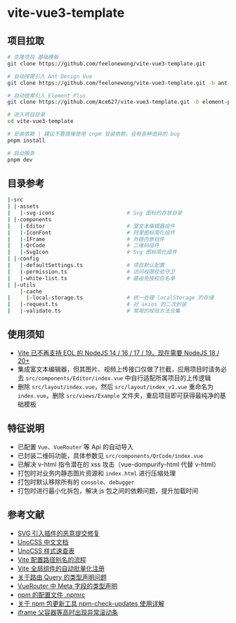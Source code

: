 # vite-vue3-template

## 项目拉取

```bash
# 克隆项目 基础模板
git clone https://github.com/feelonewong/vite-vue3-template.git

# 自动按需引入 Ant Design Vue
git clone https://github.com/feelonewong/vite-vue3-template.git -b ant-design-vue

# 自动按需引入 Element Plus
git clone https://github.com/Ace627/vite-vue3-template.git -b element-plus

# 进入项目目录
cd vite-vue3-template

# 安装依赖 | 建议不要直接使用 cnpm 安装依赖，会有各种诡异的 bug
pnpm install

# 启动服务
pnpm dev
```

## 目录参考

```bash
|-src
| |-assets
|   |-svg-icons                       # Svg 图标的存放目录
| |-components
|   |-Editor                          # 富文本编辑器组件
|   |-IconFont                        # 阿里图标简化组件
|   |-IFrame                          # 外链内嵌组件
|   |-QrCode                          # 二维码组件
|   |-SvgIcon                         # Svg 图标简化组件
| |-config
|   |-defaultSettings.ts              # 项目默认配置
|   |-permission.ts                   # 访问权限校验守卫
|   |-white-list.ts                   # 路由免授权白名单
| |-utils
    |-cache
|     |-local-storage.ts              # 统一处理 localStorage 的存储
|   |-request.ts                      # 对 axios 的二次封装
|   |-validate.ts                     # 常用的校验方法合集
```

## 使用须知

- [Vite 已不再支持 EOL 的 NodeJS 14 / 16 / 17 / 19。现在需要 NodeJS 18 / 20+](https://cn.vitejs.dev/guide/migration.html#migration-from-v4)
- 集成富文本编辑器，但其图片、视频上传接口仅做了拦截，应用项目时请务必去 `src/components/Editor/index.vue` 中自行适配所属项目的上传逻辑
- 删除 `src/layout/index.vue`，然后 `src/layout/index_v1.vue` 重命名为 `index.vue`，删除 `src/views/Example` 文件夹，重启项目即可获得最纯净的基础模板

## 特征说明

- 已配置 `Vue`、`VueRouter` 等 Api 的自动导入
- 已封装二维码功能，具体参数见 `src/components/QrCode/index.vue`
- 已解决 v-html 指令潜在的 xss 攻击（vue-dompurify-html 代替 v-html）
- 打包时对业务内静态图片资源和 `index.html` 进行压缩处理
- 打包时默认移除所有的 `console`、`debugger`
- 打包时进行最小化拆包，解决 js 包之间的依赖问题，提升加载时间

## 参考文献

- [SVG 引入插件的恶意提交修复](https://github.com/vbenjs/vite-plugin-svg-icons/issues/66)
- [UnoCSS 中文文档](https://unocss.nodejs.cn)
- [UnoCSS 样式速查表](https://unocss.dev/interactive)
- [Vite 配置路径别名的流程](https://juejin.cn/post/7302249949215457319)
- [Vite 全局组件的自动批量化注册](https://juejin.cn/post/7304183129896124416)
- [关于路由 Query 的类型声明问题](https://juejin.cn/post/7330835892276641833)
- [VueRouter 中 Meta 字段的类型声明](https://juejin.cn/post/7302241918351163426)
- [npm 的配置文件 .npmrc](https://juejin.cn/post/7325427710754422784)
- [关于 npm 包更新工具 npm-check-updates 使用详解](https://zhuanlan.zhihu.com/p/482923542)
- [iframe 父容器等高时出现异常滚动条](https://blog.csdn.net/tjj3027/article/details/99299821)
